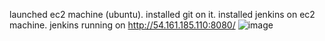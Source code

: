 launched ec2 machine (ubuntu).
installed git on it.
installed jenkins on ec2 machine.
jenkins running on http://54.161.185.110:8080/
![image](https://github.com/user-attachments/assets/180775a6-5bf6-474b-bb58-3d45742f2872)

